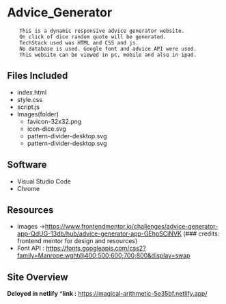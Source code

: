 # Advice_Generator
        This is a dynamic responsive advice generator website.
        On click of dice random quote will be generated.
        TechStack used was HTML and CSS and js. 
        No database is used. Google font and advice API were used.
        This website can be viewed in pc, mobile and also in ipad.
        
## Files Included
* index.html
* style.css
* script.js
* Images(folder)
  - favicon-32x32.png
  - icon-dice.svg
  - pattern-divider-desktop.svg
  - pattern-divider-desktop.svg
  
## Software
  * Visual Studio Code
  * Chrome
  
## Resources
  * images ->https://www.frontendmentor.io/challenges/advice-generator-app-QdUG-13db/hub/advice-generator-app-GEhpSCiNVK
  (### credits: frontend mentor for design and resources)
  * Font API : https://fonts.googleapis.com/css2?family=Manrope:wght@400;500;600;700;800&display=swap 
  
## Site Overview
   
   **Deloyed in netlify**
   ***link :** https://magical-arithmetic-5e35bf.netlify.app/
  

